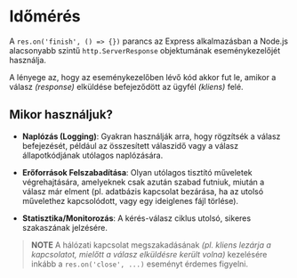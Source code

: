 # Időmérés

A `res.on('finish', () => {})` parancs az Express alkalmazásban a Node.js alacsonyabb szintű `http.ServerResponse` objektumának eseménykezelőjét használja.

A lényege az, hogy az eseménykezelőben lévő kód akkor fut le, amikor a válasz *(response)* elküldése befejeződött az ügyfél *(kliens)* felé.

## Mikor használjuk?

- **Naplózás (Logging)**: Gyakran használják arra, hogy rögzítsék a válasz befejezését, például az összesített válaszidő vagy a válasz állapotkódjának utólagos naplózására.

- **Erőforrások Felszabadítása**: Olyan utólagos tisztító műveletek végrehajtására, amelyeknek csak azután szabad futniuk, miután a válasz már elment (pl. adatbázis kapcsolat bezárása, ha az utolsó művelethez kapcsolódott, vagy egy ideiglenes fájl törlése).

- **Statisztika/Monitorozás**: A kérés-válasz ciklus utolsó, sikeres szakaszának jelzésére.

> **NOTE** A hálózati kapcsolat megszakadásának *(pl. kliens lezárja a kapcsolatot, mielőtt a válasz elküldésre került volna)* kezelésére inkább a `res.on('close', ...)` eseményt érdemes figyelni.
